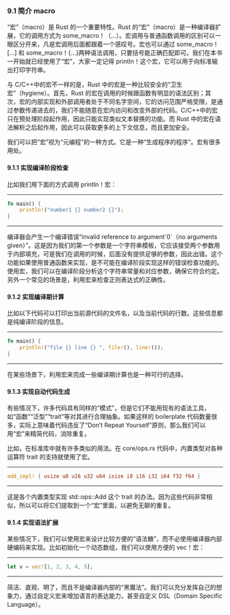 ### 9.1 简介 macro   

“宏”（macro）是 Rust 的一个重要特性。Rust 的“宏”（macro）是一种编译器扩展，它的调用方式为 some\_macro！（...）。宏调用与普通函数调用的区别可以一眼区分开来，凡是宏调用后面都跟着一个感叹号。宏也可以通过 some\_macro！\[...\] 和 some\_macro！{...}两种语法调用，只要括号能正确匹配即可。我们在本书一开始就已经使用了“宏”，大家一定记得 println！这个宏，它可以用于向标准输出打印字符串。

与 C/C++中的宏不一样的是，Rust 中的宏是一种比较安全的“卫生宏”（hygiene）。首先，Rust 的宏在调用的时候跟函数有明显的语法区别；其次，宏的内部实现和外部调用者处于不同名字空间，它的访问范围严格受限，是通过参数传递进去的，我们不能随意在宏内访问和改变外部的代码。C/C++中的宏只在预处理阶段起作用，因此只能实现类似文本替换的功能。而 Rust 中的宏在语法解析之后起作用，因此可以获取更多的上下文信息，而且更加安全。

我们可以把“宏”视为“元编程”的一种方式。它是一种“生成程序的程序”。宏有很多用处。

#### 9.1.1 实现编译阶段检查

比如我们用下面的方式调用 println！宏：

---

```rust
fn main() {
    println!("number1 {} number2 {}");
}
```

---

编译器会产生一个编译错误“invalid reference to argument\`0\`（no arguments given）”。这是因为我们的第一个参数是一个字符串模板，它应该接受两个参数用于内部填充，可是我们在调用的时候，后面没有提供足够的参数，因此出错。这个功能如果使用普通函数来实现，是不可能在编译阶段实现这样的错误检查功能的。使用宏，我们可以在编译阶段分析这个字符串常量和对应参数，确保它符合约定。另外一个常见的场景是，利用宏来检查正则表达式的正确性。

#### 9.1.2 实现编译期计算

比如以下代码可以打印出当前源代码的文件名，以及当前代码的行数。这些信息都是纯编译阶段的信息。

---

```rust
fn main() {
    println!("file {} line {} ", file!(), line!());
}
```

---

在某些场景下，利用宏来完成一些编译期计算也是一种可行的选择。

#### 9.1.3 实现自动代码生成

有些情况下，许多代码具有同样的“模式”，但是它们不能用现有的语法工具，如“函数”“泛型”“trait”等对其进行合理抽象。如果这样的 boilerplate 代码数量很多，实际上意味着代码违反了“Don’t Repeat Yourself”原则，那么我们可以用“宏”来精简代码，消除重复。

比如，在标准库中就有许多类似的用法。在 core/ops.rs 代码中，内置类型对各种运算符 trait 的支持就使用了宏。

---

```rust
add_impl! { usize u8 u16 u32 u64 isize i8 i16 i32 i64 f32 f64 }
```

---

这是各个内置类型实现 std::ops::Add 这个 trait 的办法。因为这些代码非常相似，所以可以将它们提取到一个“宏”里面，以避免无聊的重复。

#### 9.1.4 实现语法扩展

某些情况下，我们可以使用宏来设计比较方便的“语法糖”，而不必使用编译器内部硬编码来实现。比如初始化一个动态数组，我们可以使用方便的 vec！宏：

---

```rust
let v = vec![1, 2, 3, 4, 5];
```

---

简洁、直观、明了，而且不是编译器内部的“黑魔法”。我们可以充分发挥自己的想象力，通过自定义宏来增加语言的表达能力，甚至自定义 DSL（Domain Specific Language）。
